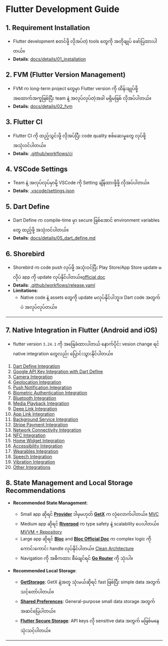 # Flutter Development Guide

## 1. Requirement Installation

- Flutter development စတင်ဖို့ လိုအပ်တဲ့ tools တွေကို အတိုချုပ် ဖော်ပြထားပါတယ်။
- **Details**: [docs/details/01_installation](docs/details/01_installation.md)

## 2. FVM (Flutter Version Management)

- FVM က long-term project တွေမှာ Flutter version ကို ထိန်းချုပ်ဖို့ အထောက်အကူဖြစ်ပြီး team နဲ့ အလုပ်လုပ်တဲ့အခါ မရှိမဖြစ် လိုအပ်ပါတယ်။
- **Details**: [docs/details/02_fvm](docs/details/02_fvm.md)

## 3. Flutter CI

- Flutter CI ကို ထည့်သွင်းဖို့ လိုအပ်ပြီး code quality စစ်ဆေးမှုတွေ လုပ်ဖို့ အသုံးဝင်ပါတယ်။
- **Details**: [.github/workflows/ci](.github/workflows/ci.yaml)

## 4. VSCode Settings

- Team နဲ့ အလုပ်လုပ်မှာမို့ VSCode ကို Setting ချိန်ထားဖို့ဖို့ လိုအပ်ပါတယ်။
- **Details**: [.vscode/settings.json](.vscode/settings.json)

## 5. Dart Define

- Dart Define က compile-time မှာ secure ဖြစ်အောင် environment variables တွေ ထည့်ဖို့ အသုံးဝင်ပါတယ်။
- **Details**: [docs/details/05_dart_define.md](docs/details/05_dart_define.md)

## 6. Shorebird

- Shorebird က code push လုပ်ဖို့ အသုံးဝင်ပြီး Play Store/App Store update မလိုပဲ app ကို update လုပ်နိုင်ပါတယ်။[official doc](https://docs.shorebird.dev/)
- **Details**: [.github/workflows/release.yaml](.github/workflows/release.yaml)
- **Limitations**:
  - Native code နဲ့ assets တွေကို update မလုပ်နိုင်ပါဘူး။ Dart code အတွက်ပဲ အလုပ်လုပ်တယ်။

---

## 7. Native Integration in Flutter (Android and iOS)

- flutter version `3.24.1` ကို အခြေခံထားပါတယ် နောက်ပိုင်း vesion change ရင် native integration တွေလည်း ပြောင်းသွားနိုင်ပါတယ်။

1. [Dart Define Integration](./native_integrations/01_dart_define.md)
2. [Google API Key Integration with Dart Define](./native_integrations/02_api_key.md)
3. [Camera Integration](./native_integrations/03_camera.md)
4. [Geolocation Integration](./native_integrations/04_geolocation.md)
5. [Push Notification Integration](./native_integrations/05_push_notification.md)
6. [Biometric Authentication Integration](./native_integrations/06_biometric_auth.md)
7. [Bluetooth Integration](./native_integrations/07_bluetooth.md)
8. [Media Playback Integration](./native_integrations/08_playback.md)
9. [Deep Link Integration](./native_integrations/09_deeplink.md)
10. [App Link Integration](./native_integrations/10_applink.md)
11. [Background Service Integration](./native_integrations/11_background_service.md)
12. [Stripe Payment Integration](./native_integrations/12_stripe.md)
13. [Network Connectivity Integration](./native_integrations/13_network_con.md)
14. [NFC Integration](./native_integrations/14_nfc.md)
15. [Home Widget Integration](./native_integrations/15_home_widget.md)
16. [Accessibility Integration](./native_integrations/16_augmented.md)
17. [Wearables Integration](./native_integrations/17_wearables.md)
18. [Speech Integration](./native_integrations/18_speech.md)
19. [Vibration Integration](./native_integrations/19_vibration.md)
20. [Other Integrations](./native_integrations/20_others.md)

## 8. State Management and Local Storage Recommendations

- **Recommended State Management**:

  - Small app ဆိုရင် **[Provider](https://pub.dev/packages/provider)** ဒါမှမဟုတ် **[GetX](https://pub.dev/packages/get)** က လုံလောက်ပါတယ်။ [MVC](docs/details/08_mvc.md)
  - Medium app ဆိုရင် **[Riverpod](https://pub.dev/packages/flutter_riverpod)** က type safety နဲ့ scalability ပေးပါတယ်။ [MVVM + Repository](docs/details/08_mvvm.md)
  - Large app ဆိုရင် **[Bloc](https://pub.dev/packages/flutter_bloc)** and **[Bloc Official Doc](https://bloclibrary.dev/getting-started/)** က complex logic ကို ကောင်းကောင်း handle လုပ်နိုင်ပါတယ်။ [Clean Architecture](docs/details/08_clean_architecture.md)
  - Navigation ကို အဓိကထား စီမံချင်ရင် **[Go Router](https://pub.dev/packages/go_router)** ကို သုံးပါ။

- **Recommended Local Storage**:
  - **[GetStorage](https://pub.dev/packages/get_storage)**: GetX နဲ့အတူ သုံးမယ်ဆိုရင် fast ဖြစ်ပြီး simple data အတွက် သင့်တော်ပါတယ်။
  - **[Shared Preferences](https://pub.dev/packages/shared_preferences)**: General-purpose small data storage အတွက် အဆင်ပြေပါတယ်။
  - **[Flutter Secure Storage](https://pub.dev/packages/flutter_secure_storage)**: API keys လို sensitive data အတွက် မဖြစ်မနေ သုံးသင့်ပါတယ်။

---
